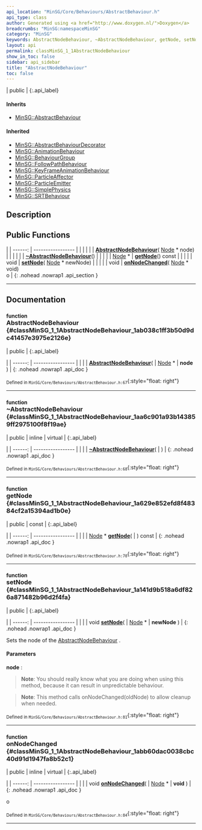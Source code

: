 ```yaml
---
api_location: "MinSG/Core/Behaviours/AbstractBehaviour.h"
api_type: class
author: Generated using <a href="http://www.doxygen.nl/">Doxygen</a>
breadcrumbs: "MinSG:namespaceMinSG"
category: "MinSG"
keywords: AbstractNodeBehaviour, ~AbstractNodeBehaviour, getNode, setNode, onNodeChanged
layout: api
permalink: classMinSG_1_1AbstractNodeBehaviour
show_in_toc: false
sidebar: api_sidebar
title: "AbstractNodeBehaviour"
toc: false
---
```


| public |
{:.api_label}

#### Inherits

* [MinSG::AbstractBehaviour](classMinSG_1_1AbstractBehaviour)


#### Inherited

* [MinSG::AbstractBehaviourDecorator](classMinSG_1_1AbstractBehaviourDecorator)
* [MinSG::AnimationBehaviour](classMinSG_1_1AnimationBehaviour)
* [MinSG::BehaviourGroup](classMinSG_1_1BehaviourGroup)
* [MinSG::FollowPathBehaviour](classMinSG_1_1FollowPathBehaviour)
* [MinSG::KeyFrameAnimationBehaviour](classMinSG_1_1KeyFrameAnimationBehaviour)
* [MinSG::ParticleAffector](classMinSG_1_1ParticleAffector)
* [MinSG::ParticleEmitter](classMinSG_1_1ParticleEmitter)
* [MinSG::SimplePhysics](classMinSG_1_1SimplePhysics)
* [MinSG::SRTBehaviour](classMinSG_1_1SRTBehaviour)


## Description





## Public Functions

|
| ------: | ----------------- |
|  | |
|  | **[AbstractNodeBehaviour](#classMinSG_1_1AbstractNodeBehaviour_1ab038c1ff3b50d9dc41457e3975e2126e)**( [Node](classMinSG_1_1Node) * node) |
|  | |
|  | **[~AbstractNodeBehaviour](#classMinSG_1_1AbstractNodeBehaviour_1aa6c901a93b143859ff2975100f8f19ae)**() |
|  | |
| [Node](classMinSG_1_1Node) * | **[getNode](#classMinSG_1_1AbstractNodeBehaviour_1a629e852efd8f48384cf2a15394ad1b0e)**() const |
|  | |
| void | **[setNode](#classMinSG_1_1AbstractNodeBehaviour_1a141d9b518a6df826a871482b96d2f4fa)**( [Node](classMinSG_1_1Node) * newNode) |
|  | |
| void | **[onNodeChanged](#classMinSG_1_1AbstractNodeBehaviour_1abb60dac0038cbc40d91d1947fa8b52c1)**( [Node](classMinSG_1_1Node) * void) <br/> o |
{: .nohead .nowrap1 .api_section }


-------------------------------------------------------------------

## Documentation

### <small>function</small><br/> AbstractNodeBehaviour {#classMinSG_1_1AbstractNodeBehaviour_1ab038c1ff3b50d9dc41457e3975e2126e}

| public |
{:.api_label}

|
| ------: | ----------------- |
|  |
|  **[AbstractNodeBehaviour](#classMinSG_1_1AbstractNodeBehaviour_1ab038c1ff3b50d9dc41457e3975e2126e)**( |  [Node](classMinSG_1_1Node) * | **node** ) |
{: .nohead .nowrap1 .api_doc }





<sub>Defined in `MinSG/Core/Behaviours/AbstractBehaviour.h:67`</sub>{:style="float: right"}

-------------------------------------------------------------------

### <small>function</small><br/> ~AbstractNodeBehaviour {#classMinSG_1_1AbstractNodeBehaviour_1aa6c901a93b143859ff2975100f8f19ae}

| public | inline | virtual |
{:.api_label}

|
| ------: | ----------------- |
|  |
|  **[~AbstractNodeBehaviour](#classMinSG_1_1AbstractNodeBehaviour_1aa6c901a93b143859ff2975100f8f19ae)**( |  ) |
{: .nohead .nowrap1 .api_doc }





<sub>Defined in `MinSG/Core/Behaviours/AbstractBehaviour.h:68`</sub>{:style="float: right"}

-------------------------------------------------------------------

### <small>function</small><br/> getNode {#classMinSG_1_1AbstractNodeBehaviour_1a629e852efd8f48384cf2a15394ad1b0e}

| public | const |
{:.api_label}

|
| ------: | ----------------- |
|  |
| [Node](classMinSG_1_1Node) * **[getNode](#classMinSG_1_1AbstractNodeBehaviour_1a629e852efd8f48384cf2a15394ad1b0e)**( |  ) const |
{: .nohead .nowrap1 .api_doc }





<sub>Defined in `MinSG/Core/Behaviours/AbstractBehaviour.h:70`</sub>{:style="float: right"}

-------------------------------------------------------------------

### <small>function</small><br/> setNode {#classMinSG_1_1AbstractNodeBehaviour_1a141d9b518a6df826a871482b96d2f4fa}

| public |
{:.api_label}

|
| ------: | ----------------- |
|  |
| void **[setNode](#classMinSG_1_1AbstractNodeBehaviour_1a141d9b518a6df826a871482b96d2f4fa)**( |  [Node](classMinSG_1_1Node) * | **newNode** ) |
{: .nohead .nowrap1 .api_doc }



Sets the node of the [AbstractNodeBehaviour](classMinSG_1_1AbstractNodeBehaviour) .
#### Parameters
**node**
:  




> **Note**: You should really know what you are doing when using this method, because it can result in unpredictable behaviour.



> **Note**: This method calls onNodeChanged(oldNode) to allow cleanup when needed.






<sub>Defined in `MinSG/Core/Behaviours/AbstractBehaviour.h:81`</sub>{:style="float: right"}

-------------------------------------------------------------------

### <small>function</small><br/> onNodeChanged {#classMinSG_1_1AbstractNodeBehaviour_1abb60dac0038cbc40d91d1947fa8b52c1}

| public | inline | virtual |
{:.api_label}

|
| ------: | ----------------- |
|  |
| void **[onNodeChanged](#classMinSG_1_1AbstractNodeBehaviour_1abb60dac0038cbc40d91d1947fa8b52c1)**( |  [Node](classMinSG_1_1Node) * | **void** ) |
{: .nohead .nowrap1 .api_doc }

o





<sub>Defined in `MinSG/Core/Behaviours/AbstractBehaviour.h:84`</sub>{:style="float: right"}

-------------------------------------------------------------------


